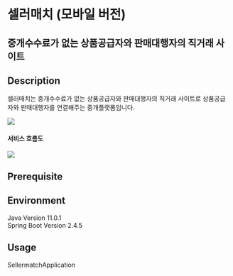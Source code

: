 # 셀러매치 (모바일 버전)
## 중개수수료가 없는 상품공급자와 판매대행자의 직거래 사이트

## Description
셀러매치는 중개수수료가 없는 상품공급자와 판매대행자의 직거래 사이트로 상품공급자와 판매대행자를 연결해주는 중개플랫폼입니다.

![](https://images.velog.io/images/njh4803/post/f61b9c69-ec00-405d-ae4d-b2c9cee434e8/image.png)

#### 서비스 흐름도

![](https://images.velog.io/images/njh4803/post/0b12d914-7994-493c-abf8-3dc1fc73555d/%EC%BA%A1%EC%B2%98.PNG)

## Prerequisite

## Environment
Java Version 11.0.1<BR>
Spring Boot Version 2.4.5


## Usage
SellermatchApplication

